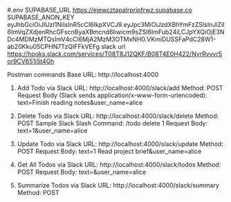 #.env
SUPABASE_URL
https://ejewcztapalrpripfrwz.supabase.co
SUPABASE_ANON_KEY
eyJhbGciOiJIUzI1NiIsInR5cCI6IkpXVCJ9.eyJpc3MiOiJzdXBhYmFzZSIsInJlZiI6ImVqZXdjenRhcGFscnByaXBmcnd6Iiwicm9sZSI6ImFub24iLCJpYXQiOjE3NDc4MDMzMTQsImV4cCI6MjA2MzM3OTMxNH0.VKmiDUSSFaPdC28W1-ab20Kku05CPHN7TzQIFFkVEFg
slack url
https://hooks.slack.com/services/T08T8J12QKF/B08T4E0H422/NyrRvvvr5or9CV651i5t4Gh

Postman commands
Base URL: http://localhost:4000

 1. Add Todo via Slack
URL: http://localhost:4000/slack/add
Method: POST
Request Body (Slack sends application/x-www-form-urlencoded):
text=Finish reading notes&user_name=alice

 2. Delete Todo via Slack
URL: http://localhost:4000/slack/delete
Method: POST
Sample Slack Slash Command:
/todo delete 1
Request Body:
text=1&user_name=alice

 3. Update Todo via Slack
URL: http://localhost:4000/slack/update
Method: POST
Request Body:
text=1 Read project brief&user_name=alice

 4. Get All Todos via Slack
URL: http://localhost:4000/slack/todos
Method: POST
Request Body:
text=&user_name=alice

 5. Summarize Todos via Slack
URL: http://localhost:4000/slack/summary
Method: POST


